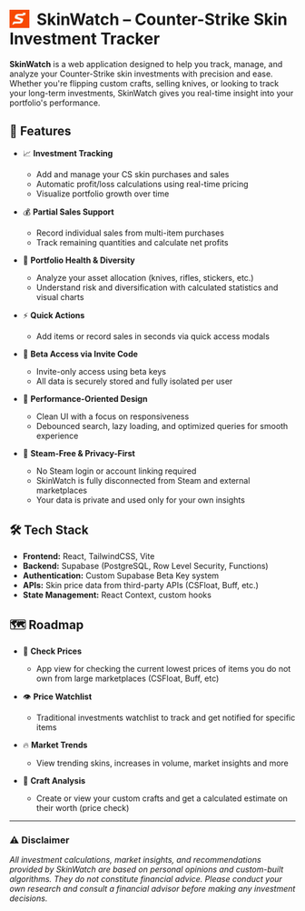 # <img src="./client/public/logoTEST10.png" width="35" style="margin-right:6px; position:relative; top:5px;" /> SkinWatch – Counter-Strike Skin Investment Tracker

**SkinWatch** is a web application designed to help you track, manage, and analyze your Counter-Strike skin investments with precision and ease. Whether you're flipping custom crafts, selling knives, or looking to track your long-term investments, SkinWatch gives you real-time insight into your portfolio's performance.

## 🌟 Features

- 📈 **Investment Tracking**
  - Add and manage your CS skin purchases and sales
  - Automatic profit/loss calculations using real-time pricing
  - Visualize portfolio growth over time

- 💰 **Partial Sales Support**
  - Record individual sales from multi-item purchases
  - Track remaining quantities and calculate net profits

- 🧩 **Portfolio Health & Diversity**
  - Analyze your asset allocation (knives, rifles, stickers, etc.)
  - Understand risk and diversification with calculated statistics and visual charts

- ⚡ **Quick Actions**
  - Add items or record sales in seconds via quick access modals

- 🔐 **Beta Access via Invite Code**
  - Invite-only access using beta keys
  - All data is securely stored and fully isolated per user

- 🧠 **Performance-Oriented Design**
  - Clean UI with a focus on responsiveness
  - Debounced search, lazy loading, and optimized queries for smooth experience

- 🚫 **Steam-Free & Privacy-First**
    - No Steam login or account linking required
    - SkinWatch is fully disconnected from Steam and external marketplaces
    - Your data is private and used only for your own insights


## 🛠️ Tech Stack

- **Frontend:** React, TailwindCSS, Vite
- **Backend:** Supabase (PostgreSQL, Row Level Security, Functions)
- **Authentication:** Custom Supabase Beta Key system
- **APIs:** Skin price data from third-party APIs (CSFloat, Buff, etc.)
- **State Management:** React Context, custom hooks

## 🗺️ Roadmap

- 🔔 **Check Prices**
    - App view for checking the current lowest prices of items you do not own from large marketplaces (CSFloat, Buff, etc)

- 👁️ **Price Watchlist**
    - Traditional investments watchlist to track and get notified for specific items

- 🔥 **Market Trends**
    - View trending skins, increases in volume, market insights and more

- 🔧 **Craft Analysis**
    - Create or view your custom crafts and get a calculated estimate on their worth (price check)

---

### ⚠️ Disclaimer

*All investment calculations, market insights, and recommendations provided by SkinWatch are based on personal opinions and custom-built algorithms. They do not constitute financial advice. Please conduct your own research and consult a financial advisor before making any investment decisions.*  